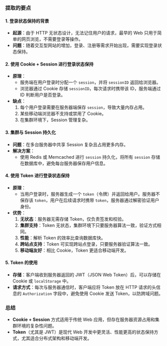 ### 提取的要点

#### 1. **登录状态保持的背景**
   - **起源**：由于 HTTP 无状态设计，无法记住用户的请求，最早的 Web 只用于简单的网页浏览，不需要登录等操作。
   - **问题**：随着交互型网站的增加，登录、注册等需求开始出现，需要实现登录状态保持。

#### 2. **使用 Cookie + Session 进行登录状态保持**
   - **原理**：
     - 服务端在用户登录时分配一个 `session`，并将 `sessionID` 返回给浏览器。
     - 浏览器通过 Cookie 存储 `sessionID`，每次请求时携带该 ID，服务端通过 ID 判断用户是否登录。
   - **缺点**：
     1. 每个用户登录需要在服务器端保存 `session`，导致大量内存占用。
     2. 某些移动端浏览器不支持或禁用了 Cookie。
     3. 在集群环境下，Session 管理复杂。
   
#### 3. **集群与 Session 持久化**
   - **问题**：在多台服务器中共享 Session 复杂且占用更多内存。
   - **解决方案**：
     - 使用 Redis 或 Memcached 进行 `session` 持久化，将所有 `session` 存储在数据库中，避免每台服务器保存用户信息。

#### 4. **使用 Token 进行登录状态保持**
   - **原理**：
     - 当用户登录时，服务器生成一个 `token`（令牌）并返回给用户。服务器不保存该 `token`，用户在后续请求时携带 `token`，服务器通过解密验证用户身份。
   - **优势**：
     1. **无状态**：服务器无需存储 Token，仅负责签发和校验。
     2. **集群支持**：Token 无状态，集群环境下只要服务器算法一致，验证方式相同。
     3. **性能**：解析 Token 的效率比查询数据库快。
     4. **跨站点支持**：Token 可实现跨站点登录，只要服务器验证算法一致。
     5. **移动端友好**：相比 Cookie，Token 更适合移动端开发。

#### 5. **Token 的使用**
   - **存储**：客户端收到服务器返回的 JWT（JSON Web Token）后，可以存储在 Cookie 或 `localStorage` 中。
   - **请求方式**：每次与服务器通信时，客户端应将 Token 放在 HTTP 请求的头信息的 `Authorization` 字段中，避免使用 Cookie 发送 Token，以防跨域问题。

### 总结
- **Cookie + Session** 方式适用于传统 Web 应用，但存在服务器资源占用和集群环境的复杂性问题。
- **Token**（尤其是 JWT）是现代 Web 开发中更灵活、性能更高的状态保持方式，尤其适合分布式架构和移动端开发。